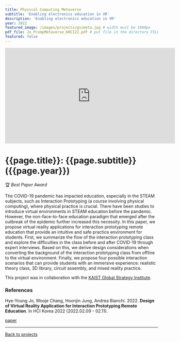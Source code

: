 ```yaml
---
title: Physical Computing Metaverse
subtitle: 'Enabling electronics education in VR'
description: 'Enabling electronics education in VR'
year: 2022
featured_image: /images/projects/gsimeta.jpg # width must be 1600px
pdf_file: Jo_PcompMetaverse_KHCI22.pdf # put file in the directory FILES
featured: false
---
```


<!--
<div class="gallery" data-columns="1">
	<img src="/images/projects/example.jpg">
	<img src="/images/projects/example.jpg">
	<img src="/images/projects/example.jpg">
</div>
 -->

<!-- DO NOT CHANGE MANUALLY -->

<iframe width="560" height="315" src="https://www.youtube.com/embed/PzI8_2K_itY" frameborder="0" allow="accelerometer; autoplay; encrypted-media; gyroscope; picture-in-picture" allowfullscreen></iframe>

# {{page.title}}: {{page.subtitle}} ({{page.year}})

🏆 _Best Paper Award_

The COVID-19 pandemic has impacted education, especially in the STEAM subjects, such as Interaction Prototyping (a course involving physical computing), where physical practice is crucial. There have been studies to introduce virtual environments in STEAM education before the pandemic. However, the non-face-to-face education paradigm that emerged after the outbreak of the epidemic further increased this necessity. In this paper, we propose virtual reality applications for interaction prototyping remote education that provide an intuitive and safe practice environment for students. First, we summarize the flow of the interaction prototyping class and explore the difficulties in the class before and after COVID-19 through expert interviews. Based on this, we derive design considerations when converting the background of the interaction prototyping class from offline to the virtual environment. Finally, we propose four possible interaction scenarios that can provide students with an immersive experience: realistic theory class, 3D library, circuit assembly, and mixed reality practice.

This project was in collaboration with the [KAIST Global Strategy Institute](http://gsi.kaist.ac.kr/kr/).

### References

Hye-Young Jo, Wooje Chang, Hoonjin Jung, Andrea Bianchi. 2022. **Design of Virtual Reality Application for Interaction Prototyping Remote Education**. In HCI Korea 2022 (2022.02.09 - 02.11).

<!-- DO NOT CHANGE MANUALLY -->

<a href="{{ site.url }}/files/{{ page.year }}/{{ page.pdf_file }}" target="_blank">paper</a>&nbsp;&nbsp;&nbsp;

---

<a href="/index.html" class="button button--large">Back to projects</a>
